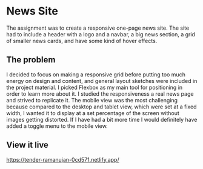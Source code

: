 # News Site
The assignment was to create a responsive one-page news site. The site had to include a header with a logo and a navbar, a big news section, a grid of smaller news cards, and have some kind of hover effects. 

## The problem
I decided to focus on making a responsive grid before putting too much energy on design and content, and general layout sketches were included in the project material. I picked Flexbox as my main tool for positioning in order to learn more about it. I studied the responsiveness a real news page and strived to replicate it. The mobile view was the most challenging because compared to the desktop and tablet view, which were set at a fixed width, I wanted it to display at a set percentage of the screen without images getting distorted. If I have had a bit more time I would definitely have added a toggle menu to the mobile view. 

## View it live
https://tender-ramanujan-0cd571.netlify.app/
